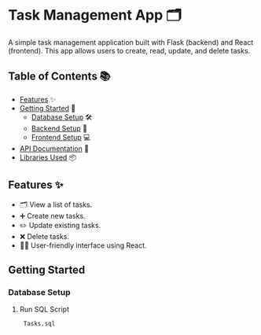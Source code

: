 # Task Management App 🗂️

A simple task management application built with Flask (backend) and React (frontend). This app allows users to create, read, update, and delete tasks.

## Table of Contents 📚

- [Features](#features) ✨
- [Getting Started](#getting-started) 🚀
  - [Database Setup](#database-setup) 🛠️
  - [Backend Setup](#backend-setup) 🔧
  - [Frontend Setup](#frontend-setup) 💻
- [API Documentation](#api-documentation) 📖
- [Libraries Used](#libraries-used) 📦

## Features ✨

- 🗂️ View a list of tasks.
- ➕ Create new tasks.
- ✏️ Update existing tasks.
- ❌ Delete tasks.
- 👩‍💻 User-friendly interface using React.

## Getting Started

### Database Setup

1. Run SQL Script
   
   ```bash
    Tasks.sql
   ```
